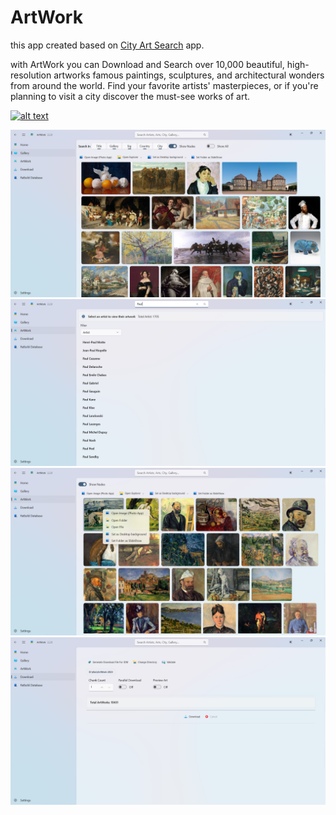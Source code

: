 # ArtWork
this app created based on [City Art Search](https://www.microsoft.com/en-us/p/city-art-search/9wzdncrdtbtp#activetab=pivot:overviewtab) app.

with ArtWork you can Download and Search over 10,000 beautiful, high-resolution artworks famous paintings, sculptures, and architectural wonders from around the world. Find your favorite artists' masterpieces, or if you're planning to visit a city discover the must-see works of art.

[<img src="https://github.com/ghost1372/ArtWork/assets/9213496/0779d314-cbfa-4d01-a063-1970cf0762d3" alt="alt text">](https://apps.microsoft.com/detail/artworks/9N5L51XTRJ19?hl=en-us&gl=PL)

![ArtWork](ScreenShot/1.png)
![ArtWork](ScreenShot/2.png)
![ArtWork](ScreenShot/3.png)
![ArtWork](ScreenShot/4.png)
